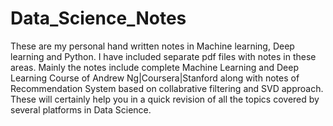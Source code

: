 # Data_Science_Notes

These are my personal hand written notes in Machine learning, Deep learning and Python. I have included separate pdf files with notes in these areas. Mainly the notes include complete Machine Learning and Deep Learning Course of Andrew Ng|Coursera|Stanford along with notes of Recommendation System based on collabrative filtering and SVD approach.
These will certainly help you in a quick revision of all the topics covered by several platforms in Data Science.
